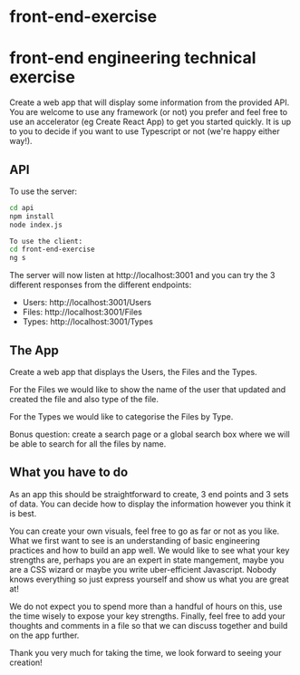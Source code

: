 # front-end-exercise

# front-end engineering technical exercise

Create a web app that will display some information from the provided API. You are welcome to use any 
framework (or not) you prefer and feel free to use an accelerator (eg Create React App) to get you 
started quickly. It is up to you to decide if you want to use Typescript or not (we're happy either way!).

## API

To use the server:

```bash
cd api
npm install
node index.js
```
```bash
To use the client:
cd front-end-exercise
ng s
```

The server will now listen at http://localhost:3001 and you can try the 3 different responses from the different endpoints:

- Users: http://localhost:3001/Users
- Files: http://localhost:3001/Files
- Types: http://localhost:3001/Types

## The App

Create a web app that displays the Users, the Files and the Types.

For the Files we would like to show the name of the user that updated and created the file and also type of the file.

For the Types we would like to categorise the Files by Type.

Bonus question: create a search page or a global search box where we will be able to search for all the files by name.

## What you have to do

As an app this should be straightforward to create, 3 end points and 3 sets of data. You can decide how to display the information however you think it is best.

You can create your own visuals, feel free to go as far or not as you like. What we first want to see is an understanding of basic engineering practices and how to build an app well. We would like to see what your key strengths are, perhaps you are an expert in state mangement, maybe you are a CSS wizard or maybe you write uber-efficient Javascript. Nobody knows everything so just express yourself and show us what you are great at!

We do not expect you to spend more than a handful of hours on this, use the time wisely to expose your key strengths. Finally, feel free to add your thoughts and comments in a file so that we can discuss together and build on the app further.

Thank you very much for taking the time, we look forward to seeing your creation!
